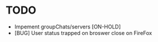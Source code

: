 # TODO
- Impement groupChats/servers [ON-HOLD]
- [BUG] User status trapped on broswer close on FireFox